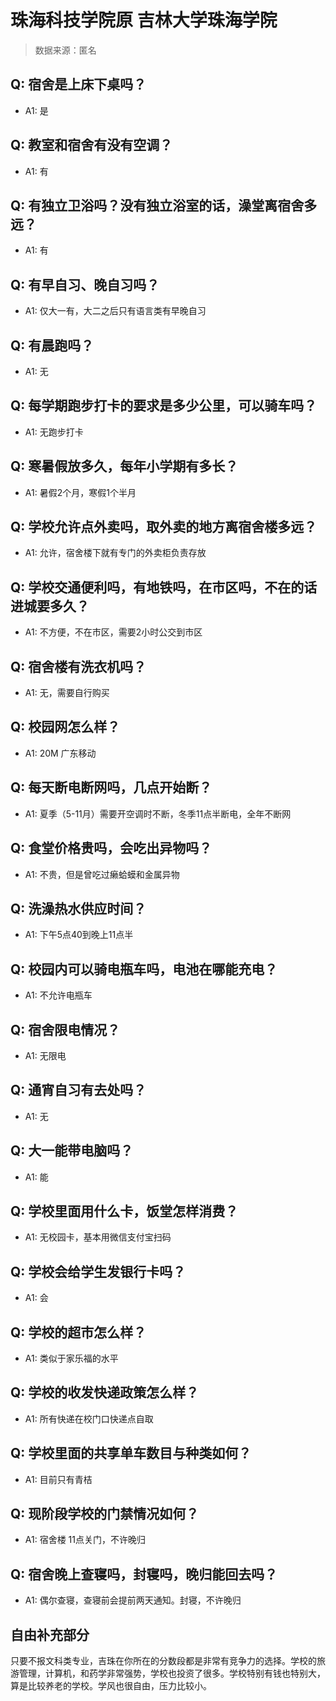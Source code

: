# 珠海科技学院原 吉林大学珠海学院

> 数据来源：匿名

## Q: 宿舍是上床下桌吗？

- A1: 是

## Q: 教室和宿舍有没有空调？

- A1: 有

## Q: 有独立卫浴吗？没有独立浴室的话，澡堂离宿舍多远？

- A1: 有

## Q: 有早自习、晚自习吗？

- A1: 仅大一有，大二之后只有语言类有早晚自习

## Q: 有晨跑吗？

- A1: 无

## Q: 每学期跑步打卡的要求是多少公里，可以骑车吗？

- A1: 无跑步打卡

## Q: 寒暑假放多久，每年小学期有多长？

- A1: 暑假2个月，寒假1个半月

## Q: 学校允许点外卖吗，取外卖的地方离宿舍楼多远？

- A1: 允许，宿舍楼下就有专门的外卖柜负责存放

## Q: 学校交通便利吗，有地铁吗，在市区吗，不在的话进城要多久？

- A1: 不方便，不在市区，需要2小时公交到市区

## Q: 宿舍楼有洗衣机吗？

- A1: 无，需要自行购买

## Q: 校园网怎么样？

- A1: 20M 广东移动

## Q: 每天断电断网吗，几点开始断？

- A1: 夏季（5-11月）需要开空调时不断，冬季11点半断电，全年不断网

## Q: 食堂价格贵吗，会吃出异物吗？

- A1: 不贵，但是曾吃过癞蛤蟆和金属异物

## Q: 洗澡热水供应时间？

- A1: 下午5点40到晚上11点半

## Q: 校园内可以骑电瓶车吗，电池在哪能充电？

- A1: 不允许电瓶车

## Q: 宿舍限电情况？

- A1: 无限电

## Q: 通宵自习有去处吗？

- A1: 无

## Q: 大一能带电脑吗？

- A1: 能

## Q: 学校里面用什么卡，饭堂怎样消费？

- A1: 无校园卡，基本用微信支付宝扫码

## Q: 学校会给学生发银行卡吗？

- A1: 会

## Q: 学校的超市怎么样？

- A1: 类似于家乐福的水平

## Q: 学校的收发快递政策怎么样？

- A1: 所有快递在校门口快递点自取

## Q: 学校里面的共享单车数目与种类如何？

- A1: 目前只有青桔

## Q: 现阶段学校的门禁情况如何？

- A1: 宿舍楼 11点关门，不许晚归

## Q: 宿舍晚上查寝吗，封寝吗，晚归能回去吗？

- A1: 偶尔查寝，查寝前会提前两天通知。封寝，不许晚归

## 自由补充部分

只要不报文科类专业，吉珠在你所在的分数段都是非常有竞争力的选择。学校的旅游管理，计算机，和药学非常强势，学校也投资了很多。学校特别有钱也特别大，算是比较养老的学校。学风也很自由，压力比较小。